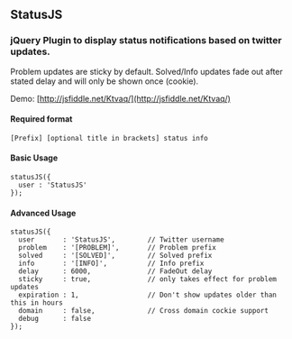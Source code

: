 ## StatusJS

### jQuery Plugin to display status notifications based on twitter updates. 

Problem updates are sticky by default. Solved/Info updates fade out after stated delay and will only be shown once (cookie).

Demo: [http://jsfiddle.net/Ktvaq/](http://jsfiddle.net/Ktvaq/)

#### Required format

    [Prefix] [optional title in brackets] status info

#### Basic Usage

    statusJS({
      user : 'StatusJS'
    });

#### Advanced Usage



    statusJS({
      user       : 'StatusJS',        // Twitter username
      problem    : '[PROBLEM]',       // Problem prefix
      solved     : '[SOLVED]',        // Solved prefix
      info       : '[INFO]',          // Info prefix
      delay      : 6000,              // FadeOut delay
      sticky     : true,              // only takes effect for problem updates
      expiration : 1,                 // Don't show updates older than this in hours
      domain     : false,             // Cross domain cockie support
      debug      : false
    });